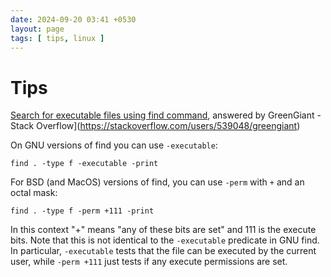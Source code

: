 ```yaml
---
date: 2024-09-20 03:41 +0530
layout: page
tags: [ tips, linux ]
---
```


# Tips #



[Search for executable files using find command](https://stackoverflow.com/questions/4458120/search-for-executable-files-using-find-command), answered by GreenGiant - Stack Overflow](https://stackoverflow.com/users/539048/greengiant)

On GNU versions of find you can use `-executable`:

``` shell
find . -type f -executable -print
```

For BSD (and MacOS) versions of find, you can use `-perm` with `+` and an octal mask:

``` shell
find . -type f -perm +111 -print
```

In this context "+" means "any of these bits are set" and 111 is the execute bits. Note that this is not identical to the `-executable` predicate in GNU find. In particular, `-executable` tests that the file can be executed by the current user, while `-perm +111` just tests if any execute permissions are set.
